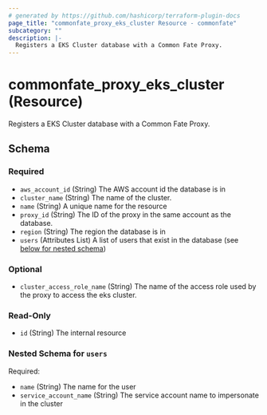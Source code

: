 ```yaml
---
# generated by https://github.com/hashicorp/terraform-plugin-docs
page_title: "commonfate_proxy_eks_cluster Resource - commonfate"
subcategory: ""
description: |-
  Registers a EKS Cluster database with a Common Fate Proxy.
---
```


# commonfate_proxy_eks_cluster (Resource)

Registers a EKS Cluster database with a Common Fate Proxy.



<!-- schema generated by tfplugindocs -->
## Schema

### Required

- `aws_account_id` (String) The AWS account id the database is in
- `cluster_name` (String) The name of the cluster.
- `name` (String) A unique name for the resource
- `proxy_id` (String) The ID of the proxy in the same account as the database.
- `region` (String) The region the database is in
- `users` (Attributes List) A list of users that exist in the database (see [below for nested schema](#nestedatt--users))

### Optional

- `cluster_access_role_name` (String) The name of the access role used by the proxy to access the eks cluster.

### Read-Only

- `id` (String) The internal resource

<a id="nestedatt--users"></a>
### Nested Schema for `users`

Required:

- `name` (String) The name for the user
- `service_account_name` (String) The service account name to impersonate in the cluster



